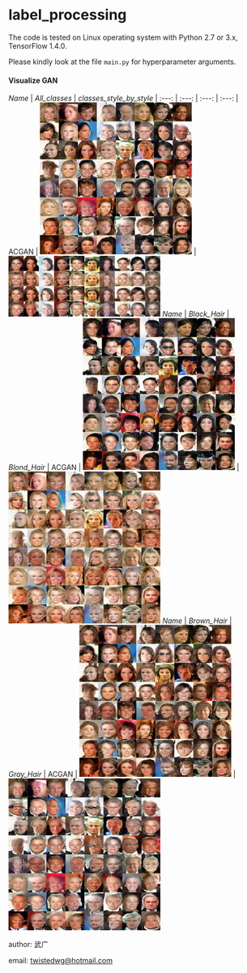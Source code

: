 label_processing
======================================================

The code is tested on Linux operating system with Python 2.7 or 3.x, TensorFlow 1.4.0.

Please kindly look at the file `main.py` for hyperparameter arguments.

#### Visualize GAN
*Name* | *All_classes* | *classes_style_by_style* |
:---: | :---: | :---: | :---: |
ACGAN | <img src = 'output/ACGAN_epoch028_test_all_classes.png' height = '300px'> | <img src = 'output/ACGAN_epoch028_test_all_classes_style_by_style.png' height = '120px'>
*Name* | *Black_Hair* | *Blond_Hair* |
ACGAN | <img src = 'output/ACGAN_epoch028_test_class_Black.png' height = '300px'> | <img src = 'output/ACGAN_epoch028_test_class_Blond.png' height = '300px'>
  *Name* | *Brown_Hair* | *Gray_Hair* |
ACGAN | <img src = 'output/ACGAN_epoch028_test_class_Brown.png' height = '300px'> | <img src = 'output/ACGAN_epoch028_test_class_Gray.png' height = '300px'>

author: 武广

email: twistedwg@hotmail.com



